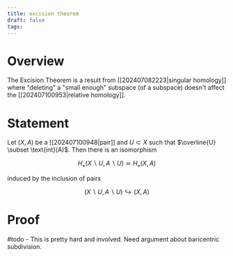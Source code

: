 ```yaml
---
title: excision theorem
draft: false
tags:
---
```

# Overview
The Excision Theorem is a result from [[202407082223|singular homology]] where "deleting" a "small enough" subspace (of a subspace) doesn't affect the [[202407100953|relative homology]]. 

# Statement
Let $(X, A)$ be a [[202407100948|pair]] and $U \subset X$ such that $\overline{U} \subset \text{int}(A)$. 
Then there is an isomorphism 

$$H_\bullet(X\backslash U, A \backslash U) \simeq H_\bullet(X, A)$$

induced by the inclusion of pairs 

$$(X\backslash U, A \backslash U) \hookrightarrow (X,A)$$

# Proof
#todo - This is pretty hard and involved. Need argument about baricentric subdivision. 